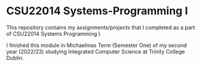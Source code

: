 # CSU22014 Systems-Programming I

This repository contains my assignments/projects that I completed as a part of CSU22014 Systems Programming I.

I finished this module in Michaelmas Term (Semester One) of my second year (2022/23) studying Integrated Computer Science at Trinity College Dublin.
